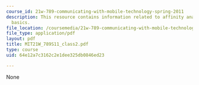 ```yaml
---
course_id: 21w-789-communicating-with-mobile-technology-spring-2011
description: This resource contains information related to affinity analysis android/iphone
  basics.
file_location: /coursemedia/21w-789-communicating-with-mobile-technology-spring-2011/64e12a7c3162c2e1dee325db0846ed23_MIT21W_789S11_class2.pdf
file_type: application/pdf
layout: pdf
title: MIT21W_789S11_class2.pdf
type: course
uid: 64e12a7c3162c2e1dee325db0846ed23

---
```

None